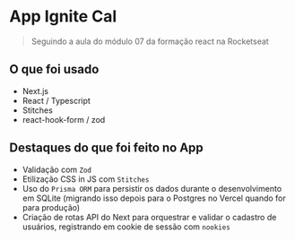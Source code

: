 # App Ignite Cal

> Seguindo a aula do módulo 07 da formação react na Rocketseat

## O que foi usado
- Next.js
- React / Typescript
- Stitches
- react-hook-form / zod


## Destaques do que foi feito no App

- Validação com `Zod`
- Etilização CSS in JS com `Stitches`
- Uso do `Prisma ORM` para persistir os dados durante o desenvolvimento em SQLite (migrando isso depois para o Postgres no Vercel quando for para produção)
- Criação de rotas API do Next para orquestrar e validar o cadastro de usuários, registrando em cookie de sessão com `nookies`